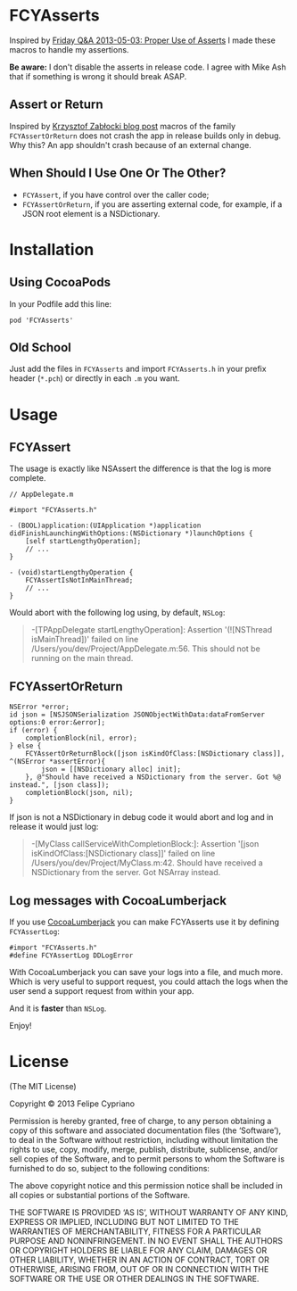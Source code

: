 # FCYAsserts

Inspired by [Friday Q&A 2013-05-03: Proper Use of Asserts][1] I made these macros
to handle my assertions.

**Be aware:** I don't disable the asserts in release code. I agree with Mike Ash
that if something is wrong it should break ASAP.

## Assert or Return

Inspired by [Krzysztof Zabłocki blog post][3] macros of the family `FCYAssertOrReturn` does not
crash the app in release builds only in debug. Why this? An app shouldn't crash because of an external change.

## When Should I Use One Or The Other?

- `FCYAssert`, if you have control over the caller code;
- `FCYAssertOrReturn`, if you are asserting external code, for example, if a JSON root element is a NSDictionary.

# Installation

## Using CocoaPods

In your Podfile add this line:

`pod 'FCYAsserts'`

## Old School

Just add the files in `FCYAsserts` and import `FCYAsserts.h` in your prefix 
header (`*.pch`) or directly in each `.m` you want.

# Usage

## FCYAssert

The usage is exactly like NSAssert the difference is that the log is more complete.

```
// AppDelegate.m

#import "FCYAsserts.h"

- (BOOL)application:(UIApplication *)application didFinishLaunchingWithOptions:(NSDictionary *)launchOptions {
    [self startLengthyOperation];
    // ...
}

- (void)startLengthyOperation {
    FCYAssertIsNotInMainThread;
    // ...
}
```

Would abort with the following log using, by default, `NSLog`:

> -[TPAppDelegate startLengthyOperation]: Assertion '(![NSThread isMainThread])' failed on line /Users/you/dev/Project/AppDelegate.m:56. This should not be running on the main thread.

## FCYAssertOrReturn

```
NSError *error;
id json = [NSJSONSerialization JSONObjectWithData:dataFromServer options:0 error:&error];
if (error) {
    completionBlock(nil, error);
} else {
    FCYAssertOrReturnBlock([json isKindOfClass:[NSDictionary class]], ^(NSError *assertError){
        json = [[NSDictionary alloc] init];
    }, @"Should have received a NSDictionary from the server. Got %@ instead.", [json class]);
    completionBlock(json, nil);
}
```

If json is not a NSDictionary in debug code it would abort and log and in release it would just log:

> -[MyClass callServiceWithCompletionBlock:]: Assertion '[json isKindOfClass:[NSDictionary class]]' failed on line /Users/you/dev/Project/MyClass.m:42. Should have received a NSDictionary from the server. Got NSArray instead.

## Log messages with CocoaLumberjack

If you use [CocoaLumberjack][2] you can make FCYAsserts use it by defining
`FCYAssertLog`:

```
#import "FCYAsserts.h"
#define FCYAssertLog DDLogError
```

With CocoaLumberjack you can save your logs into a file, and much more. Which 
is very useful to support request, you could attach the logs when the user
send a support request from within your app.

And it is **faster** than `NSLog`.

Enjoy!

# License

(The MIT License)

Copyright © 2013 Felipe Cypriano

Permission is hereby granted, free of charge, to any person obtaining a copy of this software and associated
documentation files (the ‘Software’), to deal in the Software without restriction, including without limitation
the rights to use, copy, modify, merge, publish, distribute, sublicense, and/or sell copies of the Software, and
to permit persons to whom the Software is furnished to do so, subject to the following conditions:

The above copyright notice and this permission notice shall be included in all copies or substantial portions of
the Software.

THE SOFTWARE IS PROVIDED ‘AS IS’, WITHOUT WARRANTY OF ANY KIND, EXPRESS OR IMPLIED, INCLUDING BUT NOT LIMITED TO
THE WARRANTIES OF MERCHANTABILITY, FITNESS FOR A PARTICULAR PURPOSE AND NONINFRINGEMENT. IN NO EVENT SHALL THE
AUTHORS OR COPYRIGHT HOLDERS BE LIABLE FOR ANY CLAIM, DAMAGES OR OTHER LIABILITY, WHETHER IN AN ACTION OF CONTRACT,
TORT OR OTHERWISE, ARISING FROM, OUT OF OR IN CONNECTION WITH THE SOFTWARE OR THE USE OR OTHER DEALINGS IN THE SOFTWARE.


[1]: http://www.mikeash.com/pyblog/friday-qa-2013-05-03-proper-use-of-asserts.html
[2]: https://github.com/robbiehanson/CocoaLumberjack
[3]: http://www.merowing.info/2013/07/expanded-use-of-asserts/